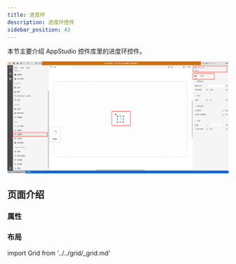 ```yaml
---
title: 进度环
description: 进度环控件
sidebar_position: 43
---
```


本节主要介绍 AppStudio 控件库里的进度环控件。

![进度环控件](image.png "进度环控件")

## 页面介绍

### 属性

### 布局

import Grid from '../../grid/_grid.md'

<Grid />